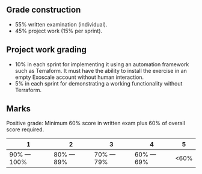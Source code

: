 ## Grade construction

- 55% written examination (individual).
- 45% project work (15% per sprint).

## Project work grading

- 10% in each sprint for implementing it using an automation framework such as Terraform. It must have the ability to install the exercise in an empty Exoscale account without human interaction. 
- 5% in each sprint for demonstrating a working functionality without Terraform.

## Marks

Positive grade: Minimum 60% score in written exam plus 60% of overall score required.

| 1          | 2         | 3         | 4         | 5    |
|------------|-----------|-----------|-----------|------|
| 90% — 100% | 80% — 89% | 70% — 79% | 60% — 69% | <60% |
